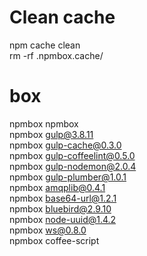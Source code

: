 # Clean cache
npm cache clean <br>
rm -rf .npmbox.cache/

# box
npmbox npmbox <br>
npmbox gulp@3.8.11 <br>
npmbox gulp-cache@0.3.0 <br>
npmbox gulp-coffeelint@0.5.0 <br>
npmbox gulp-nodemon@2.0.4 <br>
npmbox gulp-plumber@1.0.1 <br>
npmbox amqplib@0.4.1 <br>
npmbox base64-url@1.2.1 <br>
npmbox bluebird@2.9.10 <br>
npmbox node-uuid@1.4.2 <br>
npmbox ws@0.8.0 <br>
npmbox coffee-script <br>

